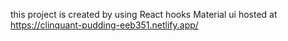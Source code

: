 this project is created by using 
React hooks
Material ui
hosted at https://clinquant-pudding-eeb351.netlify.app/
